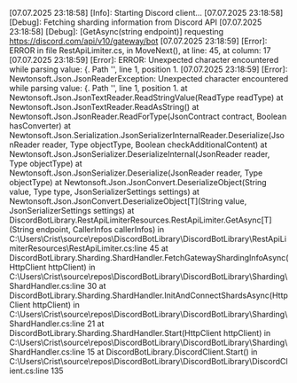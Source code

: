 [07.07.2025 23:18:58] [Info]: Starting Discord client...
[07.07.2025 23:18:58] [Debug]: Fetching sharding information from Discord API
[07.07.2025 23:18:58] [Debug]: [GetAsync<T>(string endpoint)] requesting https://discord.com/api/v10/gateway/bot
[07.07.2025 23:18:59] [Error]: ERROR in file RestApiLimiter.cs, in MoveNext(), at line: 45, at column: 17
[07.07.2025 23:18:59] [Error]: ERROR: Unexpected character encountered while parsing value: {. Path '', line 1, position 1.
[07.07.2025 23:18:59] [Error]: Newtonsoft.Json.JsonReaderException: Unexpected character encountered while parsing value: {. Path '', line 1, position 1.
   at Newtonsoft.Json.JsonTextReader.ReadStringValue(ReadType readType)
   at Newtonsoft.Json.JsonTextReader.ReadAsString()
   at Newtonsoft.Json.JsonReader.ReadForType(JsonContract contract, Boolean hasConverter)
   at Newtonsoft.Json.Serialization.JsonSerializerInternalReader.Deserialize(JsonReader reader, Type objectType, Boolean checkAdditionalContent)
   at Newtonsoft.Json.JsonSerializer.DeserializeInternal(JsonReader reader, Type objectType)
   at Newtonsoft.Json.JsonSerializer.Deserialize(JsonReader reader, Type objectType)
   at Newtonsoft.Json.JsonConvert.DeserializeObject(String value, Type type, JsonSerializerSettings settings)
   at Newtonsoft.Json.JsonConvert.DeserializeObject[T](String value, JsonSerializerSettings settings)
   at DiscordBotLibrary.RestApiLimiterResources.RestApiLimiter.GetAsync[T](String endpoint, CallerInfos callerInfos) in C:\Users\Crist\source\repos\DiscordBotLibrary\DiscordBotLibrary\RestApiLimiterResources\RestApiLimiter.cs:line 45
   at DiscordBotLibrary.Sharding.ShardHandler.FetchGatewayShardingInfoAsync(HttpClient httpClient) in C:\Users\Crist\source\repos\DiscordBotLibrary\DiscordBotLibrary\Sharding\ShardHandler.cs:line 30
   at DiscordBotLibrary.Sharding.ShardHandler.InitAndConnectShardsAsync(HttpClient httpClient) in C:\Users\Crist\source\repos\DiscordBotLibrary\DiscordBotLibrary\Sharding\ShardHandler.cs:line 21
   at DiscordBotLibrary.Sharding.ShardHandler.Start(HttpClient httpClient) in C:\Users\Crist\source\repos\DiscordBotLibrary\DiscordBotLibrary\Sharding\ShardHandler.cs:line 15
   at DiscordBotLibrary.DiscordClient.Start() in C:\Users\Crist\source\repos\DiscordBotLibrary\DiscordBotLibrary\DiscordClient.cs:line 135
